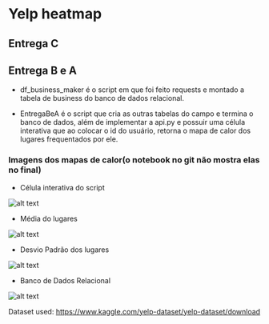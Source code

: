# Yelp heatmap


## Entrega C

## Entrega B e A

- df_business_maker é o script em que foi feito requests e montado a tabela de business do banco de dados relacional.

- EntregaBeA é o script que cria as outras tabelas do campo e termina o banco de dados, além de implementar a api.py e possuir uma célula interativa que ao colocar o id do usuário, retorna o mapa de calor dos lugares frequentados por ele.


### Imagens dos mapas de calor(o notebook no git não mostra elas no final)

- Célula interativa do script

![alt text](https://github.com/guipleite/Yelp-heatmap/blob/master/imagens/interativa.png?raw=true)


- Média do lugares

![alt text](https://github.com/guipleite/Yelp-heatmap/blob/master/imagens/media.png?raw=true)

- Desvio Padrão dos lugares

![alt text](https://github.com/guipleite/Yelp-heatmap/blob/master/imagens/dp.png?raw=true)

- Banco de Dados Relacional

![alt text](https://github.com/guipleite/Yelp-heatmap/blob/master/imagens/banco.png?raw=true)


Dataset used: https://www.kaggle.com/yelp-dataset/yelp-dataset/download
